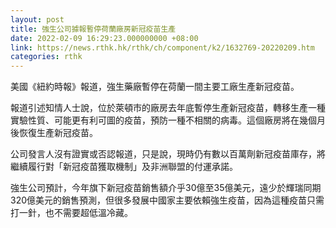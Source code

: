 ```yaml
---
layout: post
title: 強生公司據報暫停荷蘭廠房新冠疫苗生產
date: 2022-02-09 16:29:23.000000000 +08:00
link: https://news.rthk.hk/rthk/ch/component/k2/1632769-20220209.htm
categories: rthk
---
```


美國《紐約時報》報道，強生藥廠暫停在荷蘭一間主要工廠生產新冠疫苗。

報道引述知情人士說，位於萊頓市的廠房去年底暫停生產新冠疫苗，轉移生產一種實驗性質、可能更有利可圖的疫苗，預防一種不相關的病毒。這個廠房將在幾個月後恢復生產新冠疫苗。

公司發言人沒有證實或否認報道，只是說，現時仍有數以百萬劑新冠疫苗庫存，將繼續履行對「新冠疫苗獲取機制」及非洲聯盟的付運承諾。

強生公司預計，今年旗下新冠疫苗銷售額介乎30億至35億美元，遠少於輝瑞同期320億美元的銷售預測，但很多發展中國家主要依賴強生疫苗，因為這種疫苗只需打一針，也不需要超低溫冷藏。
